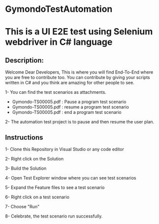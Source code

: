 # GymondoTestAutomation
# This is a UI E2E test using Selenium webdriver in C# language

## Description:
Welcome Dear Developers, This is where you will find End-To-End where you are free to contribute too. 
You can contribute by giving your scripts written in C# and you think are amazing for other people to see.

1- You can find the test scenarios as attachments.
   
  - Gymondo-TS00005.pdf : Pause a program test scenario 
  - Gymondo-TS00005.pdf : resume a program test scenario 
  - Gymondo-TS00005.pdf : end a program test scenario 

2- The automation test project is to pause and then resume the user plan.

## Instructions
1- Clone this Repository in Visual Studio or any code editor

2- Right click on the Solution

3- Build the Solution

4- Open Test Explorer window where you can see test scenarios

5- Expand the Feature files to see a test scenario

6- Right click on a test scenario

7- Choose "Run"

8- Celebrate, the test scenario run successfully.
